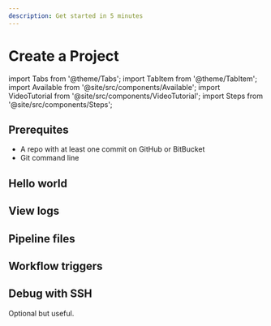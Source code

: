 ```yaml
---
description: Get started in 5 minutes
---
```


# Create a Project


import Tabs from '@theme/Tabs';
import TabItem from '@theme/TabItem';
import Available from '@site/src/components/Available';
import VideoTutorial from '@site/src/components/VideoTutorial';
import Steps from '@site/src/components/Steps';

## Prerequites

- A repo with at least one commit on GitHub or BitBucket
- Git command line

## Hello world

## View logs

## Pipeline files

## Workflow triggers

## Debug with SSH

Optional but useful.
